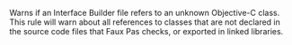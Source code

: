 Warns if an Interface Builder file refers to an unknown Objective-C class. This rule will warn about all references to classes that are not declared in the source code files that Faux Pas checks, or exported in linked libraries.
